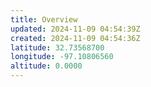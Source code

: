 ```yaml
---
title: Overview
updated: 2024-11-09 04:54:39Z
created: 2024-11-09 04:54:36Z
latitude: 32.73568700
longitude: -97.10806560
altitude: 0.0000
---
```



